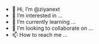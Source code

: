- 👋 Hi, I’m @ziyanext
- 👀 I’m interested in ...
- 🌱 I’m currently learning ...
- 💞️ I’m looking to collaborate on ...
- 📫 How to reach me ...

<!---
ziyanext/ziyanext is a ✨ special ✨ repository because its `README.md` (this file) appears on your GitHub profile.
You can click the Preview link to take a look at your changes.
--->
